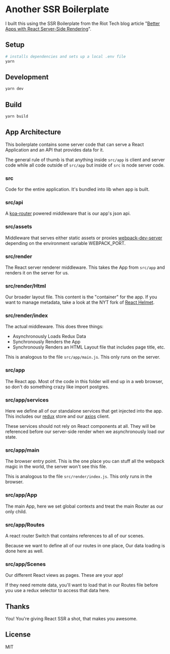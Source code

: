 # Another SSR Boilerplate

I built this using the SSR Boilerplate from the Riot Tech blog article "[Better Apps with React Server-Side Rendering](https://technology.riotgames.com/news/better-apps-react-server-side-rendering)".

## Setup

```bash
# installs dependencies and sets up a local .env file
yarn
```

## Development

```bash
yarn dev
```

## Build

```bash
yarn build
```

## App Architecture

This boilerplate contains some server code that can serve a React Application and an API that provides data for it.

The general rule of thumb is that anything inside `src/app` is client and server code while all code outside of `src/app` but inside of `src` is node server code.

### src

Code for the entire application. It's bundled into lib when app is built.

### src/api

A [koa-router](https://github.com/ZijianHe/koa-router) powered middleware that is our app's json api.

### src/assets

Middleware that serves either static assets or proxies [webpack-dev-server](https://github.com/webpack/webpack-dev-server) depending on the environment variable WEBPACK_PORT.

### src/render

The React server renderer middleware. This takes the App from `src/app` and renders it on the server for us.

### src/render/Html

Our broader layout file. This content is the "container" for the app. If you want to manage metadata, take a look at the NYT fork of [React Helmet](https://github.com/staylor/react-helmet-async).

### src/render/index

The actual middleware. This does three things:

- Asynchronously Loads Redux Data
- Synchronously Renders the App
- Synchronously Renders an HTML Layout file that includes page title, etc.

This is analogous to the file `src/app/main.js`. This only runs on the server.

### src/app

The React app. Most of the code in this folder will end up in a web browser, so don't do something crazy like import postgres.

### src/app/services

Here we define all of our standalone services that get injected into the app. This includes our [redux](https://redux.js.org/) store and our [axios](https://github.com/axios/axios) client.

These services should not rely on React components at all. They will be referenced before our server-side render when we asynchronously load our state. 

### src/app/main

The browser entry point. This is the one place you can stuff all the webpack magic in the world, the server won't see this file.

This is analogous to the file `src/render/index.js`. This only runs in the browser.

### src/app/App

The main App, here we set global contexts and treat the main Router as our only child.

### src/app/Routes

A react router Switch that contains references to all of our scenes.

Because we want to define all of our routes in one place, Our data loading is done here as well.

### src/app/Scenes

Our different React views as pages. These are your app!

If they need remote data, you'll want to load that in our Routes file before you use a redux selector to access that data here. 

## Thanks

You! You're giving React SSR a shot, that makes you awesome.

## License

MIT
 
